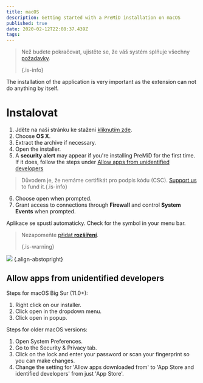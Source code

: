 ```yaml
---
title: macOS
description: Getting started with a PreMiD installation on macOS
published: true
date: 2020-02-12T22:08:37.439Z
tags:
---
```


> Než budete pokračovat, ujistěte se, že váš systém splňuje všechny [požadavky](/install/requirements). 
> 
> {.is-info}

The installation of the application is very important as the extension can not do anything by itself.

# Instalovat
1. Jděte na naši stránku ke stažení [kliknutím zde](https://premid.app/downloads).
2. Choose **OS X**.
3. Extract the archive if necessary.
4. Open the installer.
5. A **security alert** may appear if you're installing PreMiD for the first time. If it does, follow the steps under [Allow apps from unidentified developers](https://docs.premid.app/install/macos#allow-apps-from-unidentified-developers)
> Důvodem je, že nemáme certifikát pro podpis kódu (CSC). [Support us](https://www.patreon.com/Timeraa) to fund it.{.is-info}
6. Choose open when prompted.
7. Grant access to connections through **Firewall** and control **System Events** when prompted.

Aplikace se spustí automaticky. Check for the symbol in your menu bar.

> Nezapomeňte [přidat **rozšíření**](/install). 
> 
> {.is-warning}

![](https://img.icons8.com/color/2x/mac-logo.png) {.align-abstopright}

## Allow apps from unidentified developers
Steps for macOS Big Sur (11.0+):
1. Right click on our installer.
2. Click open in the dropdown menu.
3. Click open in popup.

Steps for older macOS versions:
1. Open System Preferences.
2. Go to the Security & Privacy tab.
3. Click on the lock and enter your password or scan your fingerprint so you can make changes.
4. Change the setting for 'Allow apps downloaded from' to 'App Store and identified developers' from just 'App Store'.